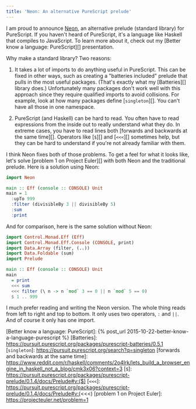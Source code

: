 ```yaml
---
title: 'Neon: An alternative PureScript prelude'
---
```


I am proud to announce [Neon][], an alternative prelude (standard library) for
PureScript. If you haven't heard of PureScript, it's a language like Haskell
that compiles to JavaScript. To learn more about it, check out my [Better know
a language: PureScript][] presentation.

Why make a standard library? Two reasons:

1.  It takes a lot of imports to do anything useful in PureScript. This can be
    fixed in other ways, such as creating a "batteries included" prelude that
    pulls in the most useful packages. (That's exactly what my [Batteries][]
    library does.) Unfortunately many packages don't work well with this
    approach since they require qualified imports to avoid collisions. For
    example, look at how many packages define [`singleton`][]. You can't have
    all those in one namespace.

2.  PureScript (and Haskell) can be hard to read. You often have to read
    expressions from the inside out to really understand what they do. In
    extreme cases, you have to read lines both [forwards and backwards at the
    same time][]. Operators like [`$`][] and [`<<<`][] sometimes help, but they
    can be hard to understand if you're not already familiar with them.

I think Neon fixes both of those problems. To get a feel for what it looks
like, let's solve [problem 1 on Project Euler][] with both Neon and the
traditional prelude. Here is a solution using Neon:

``` haskell
import Neon

main :: Eff (console :: CONSOLE) Unit
main = 1
  :upTo 999
  :filter (divisibleBy 3 || divisibleBy 5)
  :sum
  :print
```

And for comparison, here is the same solution without Neon:

``` haskell
import Control.Monad.Eff (Eff)
import Control.Monad.Eff.Console (CONSOLE, print)
import Data.Array (filter, (..))
import Data.Foldable (sum)
import Prelude

main :: Eff (console :: CONSOLE) Unit
main
  = print
  <<< sum
  <<< filter (\ n -> n `mod` 3 == 0 || n `mod` 5 == 0)
  $ 1 .. 999
```

I much prefer reading and writing the Neon version. The whole thing reads from
left to right and top to bottom. It only uses two operators, `:` and `||`. And
of course it only has one import.

[Neon]: https://pursuit.purescript.org/packages/purescript-neon/0.4.1
[Better know a language: PureScript]: {% post_url 2015-10-22-better-know-a-language-purescript %}
[Batteries]: https://pursuit.purescript.org/packages/purescript-batteries/0.5.1
[`singleton`]: https://pursuit.purescript.org/search?q=singleton
[forwards and backwards at the same time]: https://www.reddit.com/r/haskell/comments/2o4lrk/lets_build_a_browser_engine_in_haskell_not_a_blog/cmk3x06?context=3
[`$`]: https://pursuit.purescript.org/packages/purescript-prelude/0.1.4/docs/Prelude#v:($)
[`<<<`]: https://pursuit.purescript.org/packages/purescript-prelude/0.1.4/docs/Prelude#v:(<<<)
[problem 1 on Project Euler]: https://projecteuler.net/problem=1
